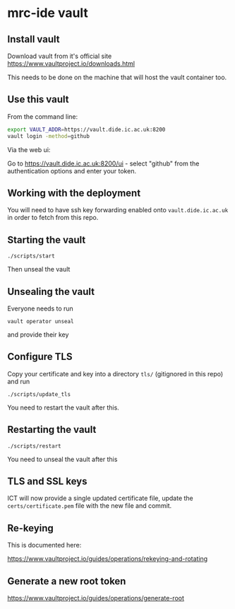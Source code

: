 # mrc-ide vault

## Install vault

Download vault from it's official site https://www.vaultproject.io/downloads.html

This needs to be done on the machine that will host the vault container too.

## Use this vault

From the command line:

```bash
export VAULT_ADDR=https://vault.dide.ic.ac.uk:8200
vault login -method=github
```

Via the web ui:

Go to https://vault.dide.ic.ac.uk:8200/ui - select "github" from the authentication options and enter your token.

## Working with the deployment

You will need to have ssh key forwarding enabled onto `vault.dide.ic.ac.uk` in order to fetch from this repo.

## Starting the vault

```
./scripts/start
```

Then unseal the vault

## Unsealing the vault

Everyone needs to run

```
vault operator unseal
```

and provide their key

## Configure TLS

Copy your certificate and key into a directory `tls/` (gitignored in this repo) and run

```
./scripts/update_tls
```

You need to restart the vault after this.

## Restarting the vault

```
./scripts/restart
```

You need to unseal the vault after this

## TLS and SSL keys

ICT will now provide a single updated certificate file, update the `certs/certificate.pem` file with the new file and commit.

## Re-keying

This is documented here:

https://www.vaultproject.io/guides/operations/rekeying-and-rotating

## Generate a new root token

https://www.vaultproject.io/guides/operations/generate-root
